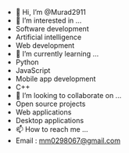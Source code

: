 - 👋 Hi, I’m @Murad2911
- 👀 I’m interested in ...
-  Software development
- Artificial intelligence
- Web development
- 🌱 I’m currently learning ...
- Python
- JavaScript
- Mobile app development
- C++
- 💞️ I’m looking to collaborate on ...
- Open source projects
- Web applications
- Desktop applications
- 📫 How to reach me ...
- Email : mm0298067@gmail.com

<!---
Murad2911/Murad2911 is a ✨ special ✨ repository because its `README.md` (this file) appears on your GitHub profile.
You can click the Preview link to take a look at your changes.
--->
